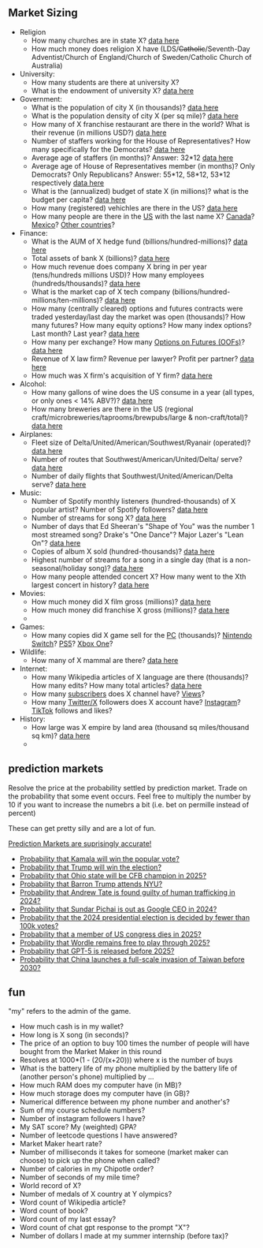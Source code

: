 ## Market Sizing
- Religion
    - How many churches are in state X? [data here](https://www.statista.com/statistics/245432/number-of-religious-congregations-in-the-us-by-state/)
    - How much money does religion X have (LDS/~~Catholic~~/Seventh-Day Adventist/Church of England/Church of Sweden/Catholic Church of Australia)
- University:
    - How many students are there at university X?
    - What is the endowment of university X? [data here](https://en.wikipedia.org/wiki/List_of_colleges_and_universities_in_the_United_States_by_endowment)
- Government:
    - What is the population of city X (in thousands)? [data here](https://en.wikipedia.org/wiki/List_of_United_States_cities_by_population#50_states_and_Washington,_D.C.)
    - What is the population density of city X (per sq mile)? [data here](https://en.wikipedia.org/wiki/List_of_United_States_cities_by_population_density)
    - How many of X franchise restaurant are there in the world? What is their revenue (in millions USD?) [data here](https://en.wikipedia.org/wiki/List_of_the_largest_fast_food_restaurant_chains)
    - Number of staffers working for the House of Representatives? How many specifically for the Democrats? [data here](https://www.legistorm.com/congress_by_numbers/index/by/house/mode/race/term_id/64.html)
    - Average age of staffers (in months)? Answer: 32\*12 [data here](https://www.legistorm.com/congress_by_numbers/index/by/house/mode/race/term_id/64.html)
    - Average age of House of Representatives member (in months)? Only Democrats? Only Republicans? Answer: 55\*12, 58\*12, 53\*12 respectively [data here](https://www.legistorm.com/congress_by_numbers/index/by/house/mode/race/term_id/64.html)
    - What is the (annualized) budget of state X (in millions)? what is the budget per capita? [data here](https://en.wikipedia.org/wiki/List_of_U.S._state_budgets)
    - How many (registered) vehichles are there in the US? [data here](https://www.consumeraffairs.com/automotive/how-many-cars-are-in-the-us.html)
    - How many people are there in the [US](https://en.wikipedia.org/wiki/Lists_of_most_common_surnames_in_North_American_countries#United_States) with the last name X? [Canada](https://en.m.wikipedia.org/wiki/Lists_of_most_common_surnames_in_North_American_countries#Canada)? [Mexico](https://en.m.wikipedia.org/wiki/Lists_of_most_common_surnames_in_North_American_countries#Mexico)? [Other countries](https://en.wikipedia.org/wiki/Lists_of_most_common_surnames)?
- Finance:
    - What is the AUM of X hedge fund (billions/hundred-millions)? [data here](https://en.wikipedia.org/wiki/List_of_hedge_funds)
    - Total assets of bank X (billions)? [data here](https://en.wikipedia.org/wiki/List_of_largest_banks)
    - How much revenue does company X bring in per year (tens/hundreds millions USD)? How many employees (hundreds/thousands)? [data here](https://en.wikipedia.org/wiki/List_of_largest_companies_in_the_United_States_by_revenue#List_of_the_largest_public_/_publicly_traded_companies)
    - What is the market cap of X tech company (billions/hundred-millions/ten-millions)? [data here](https://en.wikipedia.org/wiki/List_of_the_largest_software_companies)
    - How many (centrally cleared) options and futures contracts were traded yesterday/last day the market was open (thousands)? How many futures? How many equity options? How many index options? Last month? Last year? [data here](https://www.theocc.com/market-data/market-data-reports/volume-and-open-interest/historical-volume-statistics)
    - How many per exchange? How many [Options on Futures (OOFs)](https://www.cmegroup.com/education/whitepapers/fundamentals-of-options-on-futures.html)? [data here](https://www.theocc.com/market-data/market-data-reports/volume-and-open-interest/daily-volume)
    - Revenue of X law firm? Revenue per lawyer? Profit per partner? [data here](https://en.wikipedia.org/wiki/List_of_largest_law_firms_by_revenue)
    - How much was X firm's acquisition of Y firm? [data here](https://en.wikipedia.org/wiki/List_of_largest_mergers_and_acquisitions#2020s)
- Alcohol:
    - How many gallons of wine does the US consume in a year (all types, or only ones < 14% ABV?)? [data here](https://wineinstitute.org/our-industry/statistics/us-wine-consumption/)
    - How many breweries are there in the US (regional craft/microbreweries/taprooms/brewpubs/large & non-craft/total)? [data here](https://www.brewersassociation.org/statistics-and-data/national-beer-stats/)
- Airplanes:
    - Fleet size of Delta/United/American/Southwest/Ryanair (operated)? [data here](https://en.wikipedia.org/wiki/Largest_airlines_in_the_world#By_fleet_size)
    - Number of routes that Southwest/American/United/Delta/ serve? [data here](https://en.wikipedia.org/wiki/Largest_airlines_in_the_world#Routes_served)
    - Number of daily flights that Southwest/United/American/Delta serve? [data here](https://en.wikipedia.org/wiki/Largest_airlines_in_the_world#Number_of_daily_flights)
- Music:
    - Number of Spotify monthly listeners (hundred-thousands) of X popular artist? Number of Spotify followers? [data here](https://en.wikipedia.org/wiki/List_of_most-streamed_artists_on_Spotify)
    - Number of streams for song X? [data here](https://en.wikipedia.org/wiki/List_of_Spotify_streaming_records#Most-streamed_songs)
    - Number of days that Ed Sheeran's "Shape of You" was the number 1 most streamed song? Drake's "One Dance"? Major Lazer's "Lean On"? [data here](https://en.wikipedia.org/wiki/List_of_Spotify_streaming_records#Historical_most-streamed_songs)
    - Copies of album X sold (hundred-thousands)? [data here](https://en.wikipedia.org/wiki/List_of_best-selling_albums)
    - Highest number of streams for a song in a single day (that is a non-seasonal/holiday song)? [data here](https://en.wikipedia.org/wiki/List_of_Spotify_streaming_records#Milestones_and_achievements_for_songs)
    - How many people attended concert X? How many went to the Xth largest concert in history? [data here](https://en.wikipedia.org/wiki/List_of_most-attended_concerts)
- Movies:
    - How much money did X film gross (millions)? [data here](https://en.wikipedia.org/wiki/List_of_highest-grossing_films#Highest-grossing_films)
    - How much money did franchise X gross (millions)? [data here](https://en.wikipedia.org/wiki/List_of_highest-grossing_films#Highest-grossing_franchises_and_film_series)
    -
- Games:
    - How many copies did X game sell for the [PC](https://en.wikipedia.org/wiki/List_of_best-selling_PC_games) (thousands)? [Nintendo Switch](https://en.wikipedia.org/wiki/List_of_best-selling_Nintendo_Switch_video_games)? [PS5](https://en.wikipedia.org/wiki/List_of_best-selling_PlayStation_5_video_games)? [Xbox One](https://en.wikipedia.org/wiki/List_of_best-selling_Xbox_One_video_games)?
- Wildlife:
    - How many of X mammal are there? [data here](https://en.wikipedia.org/wiki/Lists_of_mammals_by_population)
- Internet:
    - How many Wikipedia articles of X language are there (thousands)? How many edits? How many total articles? [data here](https://meta.wikimedia.org/wiki/List_of_Wikipedias#All_Wikipedias_ordered_by_number_of_articles)
    - How many [subscribers](https://en.wikipedia.org/wiki/List_of_most-subscribed_YouTube_channels) does X channel have? [Views](https://en.wikipedia.org/wiki/List_of_most-viewed_YouTube_channels)?
    - How many [Twitter/X](https://en.wikipedia.org/wiki/List_of_most-followed_Twitter_accounts) followers does X account have? [Instagram](https://en.wikipedia.org/wiki/List_of_most-followed_Instagram_accounts)? [TikTok](https://en.wikipedia.org/wiki/List_of_most-followed_TikTok_accounts) follows and likes?
- History:
    - How large was X empire by land area (thousand sq miles/thousand sq km)? [data here](https://en.wikipedia.org/wiki/List_of_largest_empires)
    - 

## prediction markets
Resolve the price at the probability settled by prediction market. 
Trade on the probability that some event occurs. Feel free to multiply the
number by 10 if you want to increase the numebrs a bit (i.e. bet on permille instead of percent)

These can get pretty silly and are a lot of fun.

[Prediction Markets are suprisingly accurate!](https://www.astralcodexten.com/p/prediction-market-faq?open=false#%C2%A7why-believe-prediction-markets-are-accurate)

- [Probability that Kamala will win the popular vote?](https://polymarket.com/event/presidential-election-popular-vote-winner-2024)
- [Probability that Trump will win the election?](https://polymarket.com/event/presidential-election-popular-vote-winner-2024)
- [Probability that Ohio state will be CFB champion in 2025?](https://polymarket.com/event/college-football-champion-2025)
- [Probability that Barron Trump attends NYU?](https://polymarket.com/event/will-barron-trump-attend-nyu)
- [Probability that Andrew Tate is found guilty of human trafficking in 2024?](https://polymarket.com/event/andrew-tate-guilty-of-human-trafficking-in-2024)
- [Probability that Sundar Pichai is out as Google CEO in 2024?](https://polymarket.com/event/sundar-pichai-out-as-google-ceo-in-2024)
- [Probability that the 2024 presidential election is decided by fewer than 100k votes?](https://manifold.markets/EricNeyman/will-the-2024-presidential-election-o2np2rj8v9)
- [Probability that a member of US congress dies in 2025?](https://manifold.markets/Ernie/will-a-member-of-united-states-cong-usb9ympnzk)
- [Probability that Wordle remains free to play through 2025?](https://manifold.markets/Sketchy/will-wordle-remain-free-to-play-thr)
- [Probability that GPT-5 is released before 2025?](https://manifold.markets/VictorLJZ/will-gpt5-be-released-before-2025)
- [Probability that China launches a full-scale invasion of Taiwan before 2030?](https://manifold.markets/MetaculusBot/will-china-launch-a-fullscale-invas)

## fun
"my" refers to the admin of the game.

- How much cash is in my wallet?
- How long is X song (in seconds)?
- The price of an option to buy 100 times the number of people will have bought from the Market Maker in this round
- Resolves at 1000*(1 - (20/(x+20))) where x is the number of buys
- What is the battery life of my phone multiplied by the battery life of (another person's phone) multiplied by ...
- How much RAM does my computer have (in MB)?
- How much storage does my computer have (in GB)?
- Numerical difference between my phone number and another's?
- Sum of my course schedule numbers?
- Number of instagram followers I have?
- My SAT score? My (weighted) GPA?
- Number of leetcode questions I have answered?
- Market Maker heart rate?
- Number of milliseconds it takes for someone (market maker can choose) to pick up the phone when called?
- Number of calories in my Chipotle order?
- Number of seconds of my mile time?
- World record of X?
- Number of medals of X country at Y olympics?
- Word count of Wikipedia article?
- Word count of book?
- Word count of my last essay?
- Word count of chat gpt response to the prompt "X"?
- Number of dollars I made at my summer internship (before tax)?
